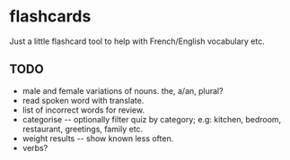 # flashcards

Just a little flashcard tool to help with French/English vocabulary etc.

## TODO

* male and female variations of nouns. the, a/an, plural?
* read spoken word with translate.
* list of incorrect words for review.
* categorise -- optionally filter quiz by category; e.g: kitchen, bedroom, restaurant, greetings, family etc.
* weight results -- show known less often.
* verbs?
